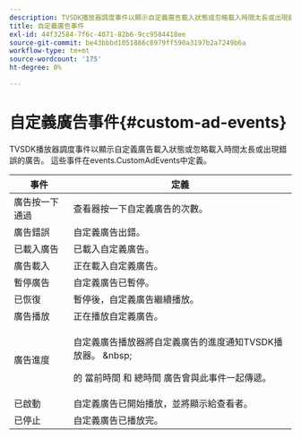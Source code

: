 ```yaml
---
description: TVSDK播放器調度事件以顯示自定義廣告載入狀態或忽略載入時間太長或出現錯誤的廣告。 這些事件在events.CustomAdEvents中定義。
title: 自定義廣告事件
exl-id: 44f32584-7f6c-4071-82b6-9cc9584418ee
source-git-commit: be43bbbd1051886c8979ff590a3197b2a7249b6a
workflow-type: tm+mt
source-wordcount: '175'
ht-degree: 0%

---
```


# 自定義廣告事件{#custom-ad-events}

TVSDK播放器調度事件以顯示自定義廣告載入狀態或忽略載入時間太長或出現錯誤的廣告。 這些事件在events.CustomAdEvents中定義。

<table id="table_718700E0F0B042F882ED131F79E01D4E"> 
 <thead> 
  <tr> 
   <th colname="col1" class="entry"> 事件 </th> 
   <th colname="col2" class="entry"> 定義 </th> 
  </tr> 
 </thead>
 <tbody> 
  <tr> 
   <td colname="col1"> <span class="codeph"> 廣告按一下通過 </span> </td> 
   <td colname="col2"> 查看器按一下自定義廣告的次數。 </td> 
  </tr> 
  <tr> 
   <td colname="col1"> <span class="codeph"> 廣告錯誤 </span> </td> 
   <td colname="col2"> 自定義廣告出錯。 </td> 
  </tr> 
  <tr> 
   <td colname="col1"> <span class="codeph"> 已載入廣告 </span> </td> 
   <td colname="col2"> 已載入自定義廣告。  </td> 
  </tr> 
  <tr> 
   <td colname="col1"> <span class="codeph"> 廣告載入 </span> </td> 
   <td colname="col2"> 正在載入自定義廣告。 </td> 
  </tr> 
  <tr> 
   <td colname="col1"> <span class="codeph"> 暫停廣告 </span> </td> 
   <td colname="col2"> 自定義廣告已暫停。 </td> 
  </tr> 
  <tr> 
   <td colname="col1"> <span class="codeph"> 已恢復 </span> </td> 
   <td colname="col2"> 暫停後，自定義廣告繼續播放。 </td> 
  </tr> 
  <tr> 
   <td colname="col1"> <span class="codeph"> 廣告播放 </span> </td> 
   <td colname="col2"> 正在播放自定義廣告。 </td> 
  </tr> 
  <tr> 
   <td colname="col1"> <span class="codeph"> 廣告進度 </span> </td> 
   <td colname="col2"> <p>自定義廣告播放器將自定義廣告的進度通知TVSDK播放器。 &amp;nbsp; </p> <p>的 <span class="codeph"> 當前時間 </span> 和 <span class="codeph"> 總時間 </span> 廣告會與此事件一起傳遞。 </p> </td> 
  </tr> 
  <tr> 
   <td colname="col1"> 已啟動 </td> 
   <td colname="col2"> 自定義廣告已開始播放，並將顯示給查看者。  </td> 
  </tr> 
  <tr> 
   <td colname="col1"> 已停止 </td> 
   <td colname="col2"> 自定義廣告已播放完。 </td> 
  </tr> 
 </tbody> 
</table>

<!--<a id="section_027774C2A47C453BA9DED61C6F8567C3"></a>-->
